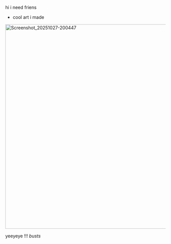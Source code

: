 hi i need friens






- cool art i made








<img width="720" height="642" alt="Screenshot_20251027-200447" src="https://github.com/user-attachments/assets/150d2b85-c59d-44f7-9e0a-c564a00c3242" />




yeeyeye !!! *busts*

